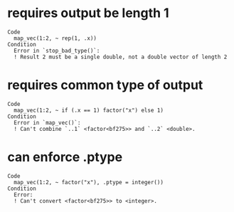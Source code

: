 # requires output be length 1

    Code
      map_vec(1:2, ~ rep(1, .x))
    Condition
      Error in `stop_bad_type()`:
      ! Result 2 must be a single double, not a double vector of length 2

# requires common type of output

    Code
      map_vec(1:2, ~ if (.x == 1) factor("x") else 1)
    Condition
      Error in `map_vec()`:
      ! Can't combine `..1` <factor<bf275>> and `..2` <double>.

# can enforce .ptype

    Code
      map_vec(1:2, ~ factor("x"), .ptype = integer())
    Condition
      Error:
      ! Can't convert <factor<bf275>> to <integer>.

